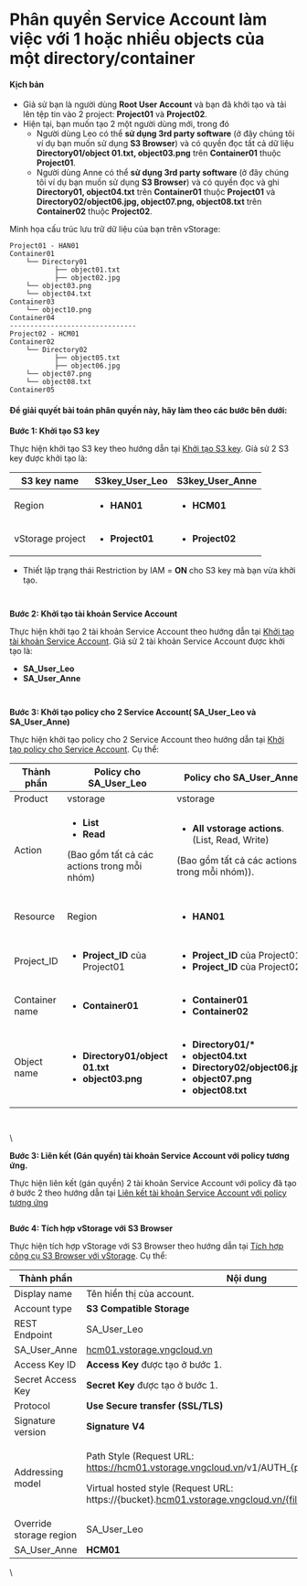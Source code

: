 # Phân quyền Service Account làm việc với 1 hoặc nhiều objects của một directory/container

#### Kịch bản <a href="#phanquyennguoidungserviceaccountlamviecvoi1hoacnhieuobjectscuamotdirectoryhoaccontainer-kichban" id="phanquyennguoidungserviceaccountlamviecvoi1hoacnhieuobjectscuamotdirectoryhoaccontainer-kichban"></a>

* Giả sử bạn là người dùng **Root User Account** và bạn đã khởi tạo và tải lên tệp tin vào 2 project: **Project01** và **Project02**.
* Hiện tại, bạn muốn tạo 2 một người dùng mới, trong đó
  * Người dùng Leo có thể **sử dụng 3rd party software** (ở đây chúng tôi ví dụ bạn muốn sử dụng **S3 Browser**) và có quyền đọc tất cả dữ liệu **Directory01/object 01.txt, object03.png** trên **Container01** thuộc **Project01**.
  * Người dùng Anne có thể **sử dụng 3rd party software** (ở đây chúng tôi ví dụ bạn muốn sử dụng **S3 Browser**) và có quyền đọc và ghi **Directory01, object04.txt** trên **Container01** thuộc **Project01** và **Directory02/object06.jpg, object07.png, object08.txt** trên **Container02** thuộc **Project02**.

Minh họa cấu trúc lưu trữ dữ liệu của bạn trên vStorage:

```
Project01 - HAN01            
Container01                                          
    └── Directory01                                            
           ├── object01.txt                                
           ├── object02.jpg
    └── object03.png
    └── object04.txt
Container03
    └── object10.png
Container04
-------------------------------
Project02 - HCM01          
Container02
    └── Directory02                                            
           ├── object05.txt                                
           ├── object06.jpg
    └── object07.png
    └── object08.txt
Container05
```

#### Để giải quyết bài toán phân quyền này, hãy làm theo các bước bên dưới: <a href="#phanquyennguoidungserviceaccountlamviecvoi1hoacnhieuobjectscuamotdirectoryhoaccontainer-degiaiquyetb" id="phanquyennguoidungserviceaccountlamviecvoi1hoacnhieuobjectscuamotdirectoryhoaccontainer-degiaiquyetb"></a>

**Bước 1: Khởi tạo S3 key**

Thực hiện khởi tạo S3 key theo hướng dẫn tại [Khởi tạo S3 key](../../quan-ly-truy-cap/quan-ly-tai-khoan-truy-cap-vstorage/tai-khoan-service-account/khoi-tao-vstorage-credentials/khoi-tao-s3-key.md). Giả sử 2 S3 key được khởi tạo là:

| S3 key name      | **S3key\_User\_Leo**                         | **S3key\_User\_Anne**                        |
| ---------------- | -------------------------------------------- | -------------------------------------------- |
| Region           | <ul><li><strong>HAN01</strong></li></ul>     | <ul><li><strong>HCM01</strong></li></ul>     |
| vStorage project | <ul><li><strong>Project01</strong></li></ul> | <ul><li><strong>Project02</strong></li></ul> |

* Thiết lập trạng thái Restriction by IAM = **ON** cho S3 key mà bạn vừa khởi tạo.

<figure><img src="https://docs.vngcloud.vn/download/attachments/64554386/image2023-10-13_10-30-34.png?version=1&#x26;modificationDate=1697167834000&#x26;api=v2" alt=""><figcaption></figcaption></figure>



<figure><img src="https://docs.vngcloud.vn/download/attachments/64554386/image2023-10-13_10-32-59.png?version=1&#x26;modificationDate=1697167980000&#x26;api=v2" alt=""><figcaption></figcaption></figure>



**Bước 2: Khởi tạo tài khoản Service Account**

Thực hiện khởi tạo 2 tài khoản Service Account theo hướng dẫn tại [Khởi tạo tài khoản Service Account](../../quan-ly-truy-cap/quan-ly-tai-khoan-truy-cap-vstorage/tai-khoan-service-account/khoi-tao-tai-khoan-service-account.md). Giả sử 2 tài khoản Service Account được khởi tạo là:

* **SA\_User\_Leo**
* **SA\_User\_Anne**

<figure><img src="https://docs.vngcloud.vn/download/attachments/64554386/image2023-10-13_10-34-59.png?version=1&#x26;modificationDate=1697168222000&#x26;api=v2" alt=""><figcaption></figcaption></figure>



<figure><img src="https://docs.vngcloud.vn/download/attachments/64554386/image2023-10-13_10-35-43.png?version=1&#x26;modificationDate=1697168252000&#x26;api=v2" alt=""><figcaption></figcaption></figure>

**Bước 3: Khởi tạo policy cho 2 Service Account( SA\_User\_Leo và SA\_User\_Anne)**

Thực hiện khởi tạo policy cho 2 Service Account theo hướng dẫn tại [Khởi tạo policy cho Service Account](../../quan-ly-truy-cap/quan-ly-tai-khoan-truy-cap-vstorage/tai-khoan-service-account/khoi-tao-policy-cho-service-account.md). Cụ thể:

<table><thead><tr><th>Thành phần</th><th width="226">Policy cho SA_User_Leo</th><th width="241">Policy cho SA_User_Anne</th><th></th></tr></thead><tbody><tr><td>Product</td><td>vstorage</td><td>vstorage</td><td></td></tr><tr><td>Action</td><td><ul><li><strong>List</strong></li><li><strong>Read</strong></li></ul><p>(Bao gồm tất cả các actions trong mỗi nhóm)</p></td><td><ul><li><strong>All vstorage actions</strong>. (List, Read, Write)</li></ul><p>(Bao gồm tất cả các actions trong mỗi nhóm)).</p></td><td></td></tr><tr><td>Resource</td><td>Region</td><td><ul><li><strong>HAN01</strong></li></ul></td><td><ul><li><strong>HAN01</strong></li><li><strong>HCM01</strong></li></ul></td></tr><tr><td>Project_ID</td><td><ul><li><strong>Project_ID</strong> của Project01</li></ul></td><td><ul><li><strong>Project_ID</strong> của Project01</li><li><strong>Project_ID</strong> của Project02</li></ul></td><td></td></tr><tr><td>Container name</td><td><ul><li><strong>Container01</strong></li></ul></td><td><ul><li><strong>Container01</strong></li><li><strong>Container02</strong></li></ul></td><td></td></tr><tr><td>Object name</td><td><ul><li><strong>Directory01/object 01.txt</strong></li><li><strong>object03.png</strong></li></ul></td><td><ul><li><strong>Directory01/*</strong></li><li><strong>object04.txt</strong></li><li><strong>Directory02/object06.jpg</strong></li><li><strong>object07.png</strong></li><li><strong>object08.txt</strong></li></ul></td><td></td></tr></tbody></table>

<figure><img src="https://docs.vngcloud.vn/download/attachments/64554330/image2023-10-9_11-9-51.png?version=1&#x26;modificationDate=1697101325215&#x26;api=v2" alt=""><figcaption></figcaption></figure>



<figure><img src="https://docs.vngcloud.vn/download/attachments/64554330/image2023-10-9_11-11-30.png?version=1&#x26;modificationDate=1697101326040&#x26;api=v2" alt=""><figcaption></figcaption></figure>

\


**Bước 3: Liên kết (Gán quyền) tài khoản Service Account với policy tương ứng.**

Thực hiện liên kết (gán quyền) 2 tài khoản Service Account với policy đã tạo ở bước 2 theo hướng dẫn tại [Liên kết tài khoản Service Account với policy tương ứng](../../quan-ly-truy-cap/quan-ly-tai-khoan-truy-cap-vstorage/tai-khoan-service-account/lien-ket-tai-khoan-service-account-voi-policy-tuong-ung.md)

<figure><img src="https://docs.vngcloud.vn/download/attachments/64554348/image2023-10-13_10-39-44.png?version=1&#x26;modificationDate=1697168385638&#x26;api=v2" alt=""><figcaption></figcaption></figure>



**Bước 4: Tích hợp vStorage với S3 Browser**

Thực hiện tích hợp vStorage với S3 Browser theo hướng dẫn tại [Tích hợp công cụ S3 Browser với vStorage](../../3rd-party-softwares/s3-browser/tich-hop-cong-cu-s3-browser-voi-vstorage.md). Cụ thể:&#x20;

<table><thead><tr><th>Thành phần</th><th width="306">Nội dung</th><th></th></tr></thead><tbody><tr><td>Display name</td><td>Tên hiển thị của account.</td><td></td></tr><tr><td>Account type</td><td><strong>S3 Compatible Storage</strong></td><td></td></tr><tr><td>REST Endpoint</td><td>SA_User_Leo</td><td><a href="http://han01.vstorage.vngcloud.vn/">han01.vstorage.vngcloud.vn</a></td></tr><tr><td>SA_User_Anne</td><td><a href="http://hcm01.vstorage.vngcloud.vn/">hcm01.vstorage.vngcloud.vn</a></td><td></td></tr><tr><td>Access Key ID</td><td><strong>Access Key</strong> được tạo ở bước 1.</td><td></td></tr><tr><td>Secret Access Key</td><td><strong>Secret Key</strong> được tạo ở bước 1.</td><td></td></tr><tr><td>Protocol</td><td><strong>Use Secure transfer (SSL/TLS)</strong></td><td></td></tr><tr><td>Signature version</td><td><strong>Signature V4</strong></td><td></td></tr><tr><td>Addressing model</td><td><p>Path Style (Request URL: <a href="https://hcm01.vstorage.vngcloud.vn/">https://hcm01.vstorage.vngcloud.vn</a>/v1/AUTH_{project_id}/{bucket}/{file})</p><p>Virtual hosted style (Request URL: https://{bucket}.<a href="http://hcm01.vstorage.vngcloud.vn/%7Bfile">hcm01.vstorage.vngcloud.vn/{file</a>})</p></td><td></td></tr><tr><td>Override storage region</td><td>SA_User_Leo</td><td><strong>HAN01</strong></td></tr><tr><td>SA_User_Anne</td><td><strong>HCM01</strong></td><td></td></tr></tbody></table>

\
